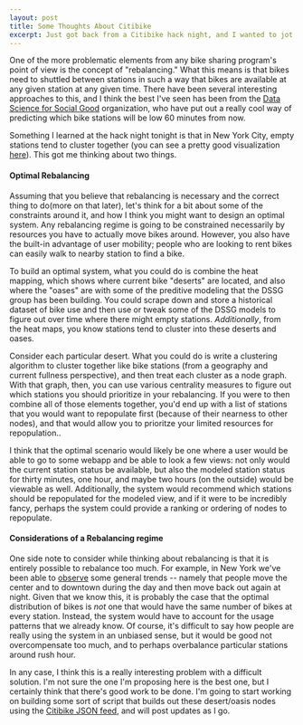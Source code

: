 ```yaml
---
layout: post
title: Some Thoughts About Citibike
excerpt: Just got back from a Citibike hack night, and I wanted to jot some things down while I still remember them.
---
```


One of the more problematic elements from any bike sharing program's point of view is the concept of "rebalancing." What this means is that bikes need to shuttled between stations in such a way that bikes are available at any given station at any given time. There have been several interesting approaches to this, and I think the best I've seen has been from the [Data Science for Social Good](https://github.com/dssg/bikeshare) organization, who have put out a really cool way of predicting which bike stations will be low 60 minutes from now.

Something I learned at the hack night tonight is that in New York City, empty stations tend to cluster together (you can see a pretty good visualization [here](http://www.bkeyes.com/maps/citibike_heatmap.html)). This got me thinking about two things.

#### Optimal Rebalancing

Assuming that you believe that rebalancing is necessary and the correct thing to do(more on that later), let's think for a bit about some of the constraints around it, and how I think you might want to design an optimal system. Any rebalancing regime is going to be constrained necessarily by resources you have to actually move bikes around. However, you also have the built-in advantage of user mobility; people who are looking to rent bikes can easily walk to nearby station to find a bike.

To build an optimal system, what you could do is combine the heat mapping, which shows where current bike "deserts" are located, and also where the "oases" are with some of the preditive modeling that the DSSG group has been building. You could scrape down and store a historical dataset of bike use and then use or tweak some of the DSSG models to figure out over time where there might empty stations. *Additionally*, from the heat maps, you know stations tend to cluster into these deserts and oases.

Consider each particular desert. What you could do is write a clustering algorithm to cluster together like bike stations (from a geography and current fullness perspective), and then treat each cluster as a node graph. With that graph, then, you can use various centrality measures to figure out which stations you should prioritize in your rebalancing. If you were to then combine all of those elements together, you'd end up with a list of stations that you would want to repopulate first (because of their nearness to other nodes), and that would allow you to prioritze your limited resources for repopulation..

I think that the optimal scenario would likely be one where a user would be able to go to some webapp and be able to look a few views: not only would the current station status be available, but also the modeled station status for thirty minutes, one hour, and maybe two hours (on the outside) would be viewable as well. Additionally, the system would recommend which stations should be repopulated for the modeled view, and if it were to be incredibly fancy, perhaps the system could provide a ranking or ordering of nodes to repopulate.

#### Considerations of a Rebalancing regime

One side note to consider while thinking about rebalancing is that it is entirely possible to rebalance too much. For example, in New York we've been able to [observe](http://www.newyorker.com/online/blogs/newsdesk/2013/07/month-of-citi-bike.html) some general trends -- namely that people move the center and to downtown during the day and then move back out again at night. Given that we know this, it is probably the case that the optimal distribution of bikes is *not* one that would have the same number of bikes at every station. Instead, the system would have to account for the usage patterns that we already know. Of course, it's difficult to say how people are really using the system in an unbiased sense, but it would be good not overcompensate too much, and to perhaps overbalance particular stations around rush hour.

In any case, I think this is a really interesting problem with a difficult solution. I'm not sure the one I'm proposing here is the best one, but I certainly think that there's good work to be done. I'm going to start working on building some sort of script that builds out these desert/oasis nodes using the [Citibike JSON feed](http://citibikenyc.com/stations/json), and will post updates as I go.
